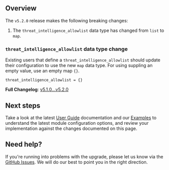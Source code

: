 <!-- markdownlint-disable first-line-h1 -->
## Overview

The `v5.2.0` release makes the following breaking changes:

1. The `threat_intelligence_allowlist` data type has changed from `list` to `map`.

### `threat_intelligence_allowlist` data type change

Existing users that define a `threat_intelligence_allowlist` should update their configuration to use the new `map` data type. For using suppling an empty value, use an empty map `{}`.

```hcl
threat_intelligence_allowlist = {}
```

**Full Changelog**: [v5.1.0...v5.2.0](https://github.com/Azure/terraform-azurerm-caf-enterprise-scale/compare/v5.1.0...v5.2.0)

## Next steps

Take a look at the latest [User Guide](User-Guide) documentation and our [Examples](Examples) to understand the latest module configuration options, and review your implementation against the changes documented on this page.

## Need help?

If you're running into problems with the upgrade, please let us know via the [GitHub Issues](https://github.com/Azure/terraform-azurerm-caf-enterprise-scale/issues).
We will do our best to point you in the right direction.
